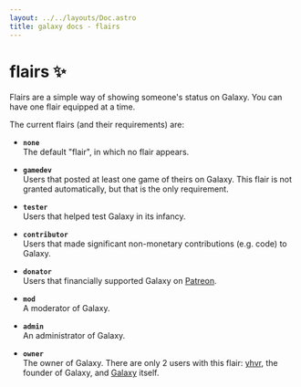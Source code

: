 ```yaml
---
layout: ../../layouts/Doc.astro
title: galaxy docs - flairs
---
```


# flairs ✨

Flairs are a simple way of showing someone's status on Galaxy. You can have one flair equipped at a time.

The current flairs (and their requirements) are:

- **`none`**  
  The default "flair", in which no flair appears.

- **`gamedev`**  
  Users that posted at least one game of theirs on Galaxy. This flair is not granted automatically, but that is the only requirement.

- **`tester`**  
  Users that helped test Galaxy in its infancy.

- **`contributor`**  
  Users that made significant non-monetary contributions (e.g. code) to Galaxy.

- **`donator`**  
  Users that financially supported Galaxy on [Patreon](https://patreon.com/Yhvr).

- **`mod`**  
  A moderator of Galaxy.

- **`admin`**  
  An administrator of Galaxy.

- **`owner`**  
  The owner of Galaxy. There are only 2 users with this flair: [yhvr](/user/1), the founder of Galaxy, and [Galaxy](/user/-1) itself.
